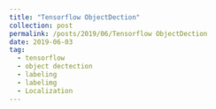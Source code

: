```yaml
---
title: "Tensorflow ObjectDection"
collection: post
permalink: /posts/2019/06/Tensorflow ObjectDection
date: 2019-06-03
tag:
  - tensorflow
  - object dectection
  - labeling
  - labelimg
  - Localization
---
```

<!--stackedit_data:
eyJoaXN0b3J5IjpbLTExMjM2ODczMF19
-->